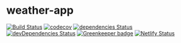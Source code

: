 # weather-app

[![Build Status](https://travis-ci.org/marcobiedermann/weather-app.svg?branch=master)](https://travis-ci.org/marcobiedermann/weather-app)
[![codecov](https://codecov.io/gh/marcobiedermann/weather-app/branch/master/graph/badge.svg)](https://codecov.io/gh/marcobiedermann/weather-app)
[![dependencies Status](https://david-dm.org/marcobiedermann/weather-app/status.svg)](https://david-dm.org/marcobiedermann/weather-app)
[![devDependencies Status](https://david-dm.org/marcobiedermann/weather-app/dev-status.svg)](https://david-dm.org/marcobiedermann/weather-app?type=dev)
[![Greenkeeper badge](https://badges.greenkeeper.io/marcobiedermann/weather-app.svg)](https://greenkeeper.io/)
[![Netlify Status](https://api.netlify.com/api/v1/badges/cdaeda22-70b8-4b3b-a9a1-d1ad45d2e542/deploy-status)](https://app.netlify.com/sites/marcobiedermann-weather/deploys)
